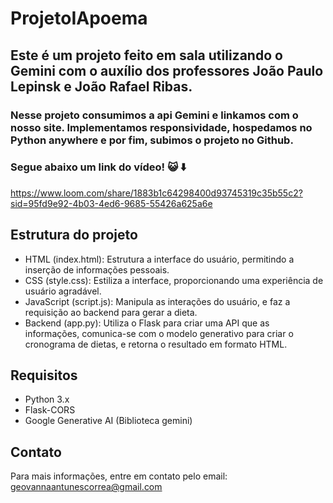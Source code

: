 # ProjetoIApoema
## Este é um projeto feito em sala utilizando o Gemini com o auxílio dos professores João Paulo Lepinsk e João Rafael Ribas.
### Nesse projeto consumimos a api Gemini e linkamos com o nosso site. Implementamos responsividade, hospedamos no Python anywhere e por fim, subimos o projeto no Github.

### Segue abaixo um link do vídeo! 😺 ⬇️
https://www.loom.com/share/1883b1c64298400d93745319c35b55c2?sid=95fd9e92-4b03-4ed6-9685-55426a625a6e
<br>
## Estrutura do projeto
* HTML (index.html): Estrutura a interface do usuário, permitindo a inserção de informações pessoais.
* CSS (style.css): Estiliza a interface, proporcionando uma experiência de usuário agradável.
* JavaScript (script.js): Manipula as interações do usuário, e faz a requisição ao backend para gerar a dieta.
* Backend (app.py): Utiliza o Flask para criar uma API que as informações, comunica-se com o modelo generativo para criar o cronograma de dietas, e retorna o resultado em formato HTML.

## Requisitos
* Python 3.x
* Flask-CORS
* Google Generative AI (Biblioteca gemini)

## Contato
Para mais informações, entre em contato pelo email: geovannaantunescorrea@gmail.com
